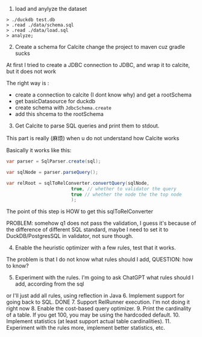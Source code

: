 1. load and anylyze the dataset
``` shell
> ./duckdb test.db
> .read ./data/schema.sql
> .read ./data/load.sql
> analyze;
```
2. Create a schema for Calcite
change the project to maven cuz gradle sucks

At first I tried to create a JDBC connection to JDBC, and wrap it to calcite, but it does not work

The right way is :
- create a connection to calcite (I dont know why) and get a rootSchema
- get basicDatasource for duckdb
- create schema with `JdbcSchema.create`
- add this shcema to the rootSchema



3. Get Calcite to parse SQL queries and print them to stdout.

This part is really (麻烦) when u do not understand how Calcite works


Basically it works like this:

``` Java
var parser = SqlParser.create(sql);

var sqlNode = parser.parseQuery();

var relRoot = sqlToRelConverter.convertQuery(sqlNode, 
                        true, // whether to validator the query
                        true // whether the node the the top node
                        );
```
The point of this step is HOW to get this sqlToRelConverter


PROBLEM: somehow q1 does not pass the validation, I guess it's because of the difference of different SQL standard, maybe I need to set it to DuckDB/PostgresSQL in validator, not sure though.

4. Enable the heuristic optimizer with a few rules, test that it works.


The problem is that I do not know what rules should I add, QUESTION: how to know?

5. Experiment with the rules.
I'm going to ask ChatGPT what rules should I add, according from the sql

or I'll just add all rules, using reflection in Java
6. Implement support for going back to SQL.
DONE
7. Support RelRunner execution.
I'm not doing it right now
8. Enable the cost-based query optimizer.
9. Print the cardinality of a table. If you get 100, you may be using the hardcoded default.
10. Implement statistics (at least support actual table cardinalities).
11. Experiment with the rules more, implement better statistics, etc.